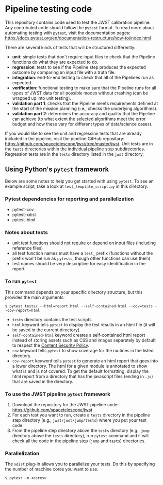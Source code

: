 # Pipeline testing code

This repository contains code used to test the JWST calibration pipeline. Any contributed code should follow the `pytest` format. To read more about automating testing with `pytest`, visit the documentation pages: https://docs.pytest.org/en/documentation-restructure/how-to/index.html

There are several kinds of tests that will be structured differently: 
- **unit**: simple tests that don't require input files to check that the Pipeline functions do what they are expected to do.
- **regression**: tests to see if the Pipeline step produces the expected outcome by comparing an input file with a truth file.
- **integration**: end-to-end testing to check that all of the Pipelines run as expected.
- **verification**: functional testing to make sure that the Pipeline runs for all types of JWST data for all possible modes without crashing (can be wrapped up into unit testing).
- **validation part 1**: checks that the Pipeline meets requirements defined at the start of the mission planning (i.e., checks the underlying algorithms).
- **validation part 2**: determines the accuracy and quality that the Pipeline can achieve (to what extent the selected algorithms meet the error budget and how these vary for different types of data/science cases). 

If you would like to see the unit and regression tests that are already included in the pipeline, visit the pipeline GitHub repository: https://github.com/spacetelescope/jwst/tree/master/jwst. Unit tests are in the `tests` directories within the individual pipeline step subdirectories. Regression tests are in the `tests` directory listed in the `jwst` directory. 



## Using Python's `pytest` framework 

Below are some notes to help you get started with using `pytest`. To see an example script, take a look at `test_template_script.py` in this directory. 


### Pytest dependencies for reporting and parallelization

- pytest-cov
- pytest-xdist
- pytest-html


### Notes about tests

- unit test functions should not require or depend on input files (including reference files)
- all test function names must have a `test_` prefix (functions without the prefix won't be run as `pytests`, though other functions can use them)
- test names should be very descriptive for easy identification in the report


### To run `pytest`

This command depends on your specific directory structure, but this provides the main arguments: 

`$ pytest tests/ --html=report.html --self-contained-html --cov=tests --cov-report=html`

- `tests` directory contains the test scripts
- `html` keyword tells `pytest` to display the test results in an html file (it will be saved in the current directory).
- `self-contained-html` keyword creates a self-contained html report instead of storing assets such as CSS and images separately by default to respect the [Content Security Policy](https://developer.mozilla.org/en-US/docs/Web/HTTP/CSP).
- `cov` keyword tells `pytest` to show coverage for the routines in the listed directory.
- `cov-report` keyword tells `pytest` to generate an html report that goes into a lower directory. The html for a given module is annotated to show what is and is not covered. To get the default formatting, display the html report from a directory that has the javascript files (ending in `.js`) that are saved in the directory.


### To use the JWST pipeline `pytest` framework

1. Download the repository for the JWST pipeline code: https://github.com/spacetelescope/jwst
2. For each test you want to run, create a `tests` directory in the pipeline step directory (e.g., `jwst/jwst/jump/tests`) where you put your test code.
3. From the pipeline step directory above the `tests` directory (e.g., `jump` directory above the `tests` directory), run `pytest` command and it will check all the code in the pipeline step (`jump` and `tests`) directories.


### Parallelization
The `xdist` plug-in allows you to parallelize your tests. Do this by specifying the number of machine cores you want to use.

`$ pytest -n <cores>`
